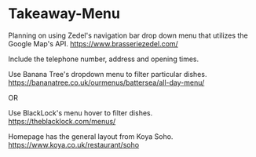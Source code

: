 # Takeaway-Menu
Planning on using Zedel's navigation bar drop down menu that utilizes the Google Map's API. https://www.brasseriezedel.com/

Include the telephone number, address and opening times.

Use Banana Tree's dropdown menu to filter particular dishes. 
https://bananatree.co.uk/ourmenus/battersea/all-day-menu/

OR

Use BlackLock's menu hover to filter dishes. 
https://theblacklock.com/menus/

Homepage has the general layout from Koya Soho.
https://www.koya.co.uk/restaurant/soho